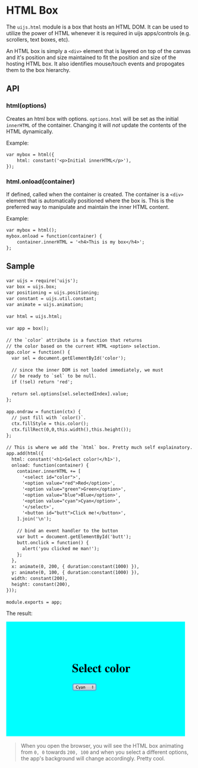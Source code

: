# HTML Box

The `uijs.html` module is a box that hosts an HTML DOM. It can be used to utilize the power of HTML
whenever it is required in uijs apps/controls (e.g. scrollers, text boxes, etc).

An HTML box is simply a `<div>` element that is layered on top of the canvas and it's position and
size maintained to fit the position and size of the hosting HTML box. It also identifies
mouse/touch events and propogates them to the box hierarchy.

## API

### html(options)

Creates an html box with options. `options.html` will be set as the initial `innerHTML` of
the container. Changing it will _not_ update the contents of the HTML dynamically.

Example:

    var mybox = html({
        html: constant('<p>Initial innerHTML</p>'),
    });
    
### html.onload(container)

If defined, called when the container is created. The container is a `<div>` element that is automatically positioned where the box is.
This is the preferred way to manipulate and maintain the inner HTML content.

Example:

    var mybox = html();
    mybox.onload = function(container) {
        container.innerHTML = '<h4>This is my box</h4>';
    };
    
## Sample

    var uijs = require('uijs');
    var box = uijs.box;
    var positioning = uijs.positioning;
    var constant = uijs.util.constant;
    var animate = uijs.animation;
    
    var html = uijs.html;
    
    var app = box();
    
    // the `color` attribute is a function that returns
    // the color based on the current HTML <option> selection.
    app.color = function() {
      var sel = document.getElementById('color');
    
      // since the inner DOM is not loaded immediately, we must
      // be ready to `sel` to be null.
      if (!sel) return 'red';
    
      return sel.options[sel.selectedIndex].value;
    };
    
    app.ondraw = function(ctx) {
      // just fill with `color()`.
      ctx.fillStyle = this.color();
      ctx.fillRect(0,0,this.width(),this.height());
    };
    
    // This is where we add the `html` box. Pretty much self explainatory.
    app.add(html({
      html: constant('<h1>Select color!</h1>'),
      onload: function(container) {
        container.innerHTML += [
          '<select id="color">',
          '<option value="red">Red</option>',
          '<option value="green">Green</option>',
          '<option value="blue">Blue</option>',
          '<option value="cyan">Cyan</option>',
          '</select>',
          '<button id="butt">Click me!</button>',
        ].join('\n');

        // bind an event handler to the button
        var butt = document.getElementById('butt');
        butt.onclick = function() {
          alert('you clicked me man!');
        };
      },
      x: animate(0, 200, { duration:constant(1000) }),
      y: animate(0, 100, { duration:constant(1000) }),
      width: constant(200),
      height: constant(200),
    }));
    
    module.exports = app;

The result:

![image](html-1.png)

 > When you open the browser, you will see the HTML box animating from `0, 0` towards `200, 100`
and when you select a different options, the app's background will change accordingly. Pretty cool.